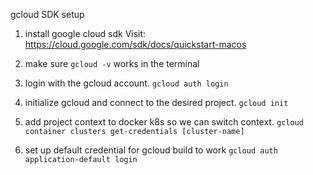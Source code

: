 gcloud SDK setup


1. install google cloud sdk
Visit: https://cloud.google.com/sdk/docs/quickstart-macos

2. make sure `gcloud -v` works in the terminal
3. login with the gcloud account. `gcloud auth login`
4. initialize gcloud and connect to the desired project. `gcloud init`
5. add project context to docker k8s so we can switch context. `gcloud container clusters get-credentials [cluster-name]`
6. set up default credential for gcloud build to work `gcloud auth application-default login`